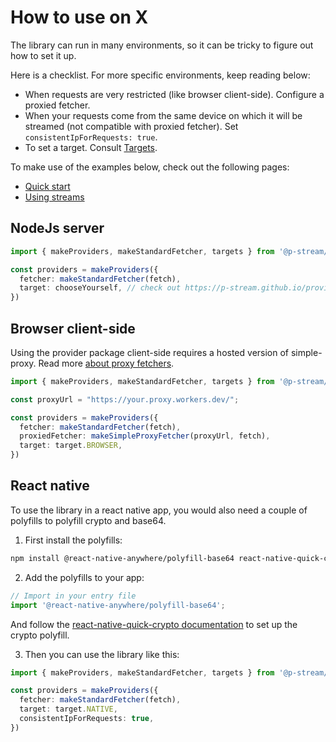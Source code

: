 # How to use on X

The library can run in many environments, so it can be tricky to figure out how to set it up.

Here is a checklist. For more specific environments, keep reading below:
 - When requests are very restricted (like browser client-side). Configure a proxied fetcher.
 - When your requests come from the same device on which it will be streamed (not compatible with proxied fetcher). Set `consistentIpForRequests: true`.
 - To set a target. Consult [Targets](./1.targets.md).

To make use of the examples below, check out the following pages:
 - [Quick start](../1.get-started/1.quick-start.md)
 - [Using streams](../2.essentials/4.using-streams.md)

## NodeJs server
```ts
import { makeProviders, makeStandardFetcher, targets } from '@p-stream/providers';

const providers = makeProviders({
  fetcher: makeStandardFetcher(fetch),
  target: chooseYourself, // check out https://p-stream.github.io/providers/essentials/targets
})
```

## Browser client-side

Using the provider package client-side requires a hosted version of simple-proxy.
Read more [about proxy fetchers](./2.fetchers.md#using-fetchers-on-the-browser).

```ts
import { makeProviders, makeStandardFetcher, targets } from '@p-stream/providers';

const proxyUrl = "https://your.proxy.workers.dev/";

const providers = makeProviders({
  fetcher: makeStandardFetcher(fetch),
  proxiedFetcher: makeSimpleProxyFetcher(proxyUrl, fetch),
  target: target.BROWSER,
})
```

## React native
To use the library in a react native app, you would also need a couple of polyfills to polyfill crypto and base64.

1. First install the polyfills:
```bash
npm install @react-native-anywhere/polyfill-base64 react-native-quick-crypto
```

2. Add the polyfills to your app:
```ts
// Import in your entry file
import '@react-native-anywhere/polyfill-base64';
```

And follow the [react-native-quick-crypto documentation](https://github.com/margelo/react-native-quick-crypto) to set up the crypto polyfill.

3. Then you can use the library like this:

```ts
import { makeProviders, makeStandardFetcher, targets } from '@p-stream/providers';

const providers = makeProviders({
  fetcher: makeStandardFetcher(fetch),
  target: target.NATIVE,
  consistentIpForRequests: true,
})
```

